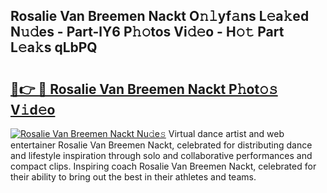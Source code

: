 ## Rosalie Van Breemen Nackt O𝚗𝚕yf𝚊ns L𝚎a𝚔ed N𝚞𝚍es - Part-lY6 P𝚑𝚘tos Vi𝚍𝚎o - H𝚘𝚝 Part L𝚎a𝚔s qLbPQ

# <h2><a href="http://kf3ccw.oniu.top/?m=Rosalie+Van+Breemen+Nackt">🔗👉 🔴 Rosalie Van Breemen Nackt P𝚑ot𝚘𝚜 V𝚒d𝚎o</a></h2>

[![Rosalie Van Breemen Nackt Nu𝚍e𝚜](https://i.imgur.com/0qMVB7G.gif)](http://kf3ccw.oniu.top/?m=Rosalie+Van+Breemen+Nackt)
Virtual dance artist and web entertainer Rosalie Van Breemen Nackt, celebrated for distributing dance and lifestyle inspiration through solo and collaborative performances and compact clips. Inspiring coach Rosalie Van Breemen Nackt, celebrated for their ability to bring out the best in their athletes and teams.  
